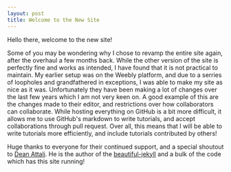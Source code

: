 ```yaml
---
layout: post
title: Welcome to the New Site
---
```


Hello there, welcome to the new site!

Some of you may be wondering why I chose to revamp the entire site again, after the overhaul a few months back. While the other version of the site is perfectly fine and works as intended, I have found that it is not practical to maintain. My earlier setup was on the Weebly platform, and due to a serries of loopholes and grandfathered in exceptions, I was able to make my site as nice as it was. Unfortunately they have been making a lot of changes over the last few years which I am not very keen on. A good example of this are the changes made to their editor, and restrictions over how collaborators can collaborate. While hosting everything on GitHub is a bit more difficult, it allows me to use GitHub's markdown to write tutorials, and accept collaborations through pull request. Over all, this means that I will be able to write tutorials more efficiently, and include tutorials contributed by others!

Huge thanks to everyone for their continued support, and a special shoutout to [Dean Attali](https://github.com/daattali). He is the author of the [beautiful-jekyll](https://github.com/daattali/beautiful-jekyll) and a bulk of the code which has this site running!
